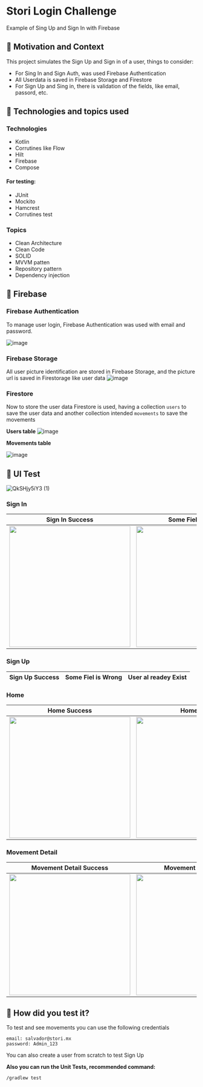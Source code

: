 # Stori Login Challenge
Example of Sing Up and Sign In with Firebase

## :scroll: Motivation and Context

This project simulates the Sign Up and Sign in of a user, things to consider:
- For Sing In and Sign Auth, was used Firebase Authentication
- All Userdata is saved in Firebase Storage and Firestore
- For Sign Up and Sing in, there is validation of the fields, like email, passord, etc.


## :paperclip:  Technologies and topics used

### Technologies
- Kotlin
- Corrutines like Flow
- Hilt
- Firebase
- Compose

#### For testing:
- JUnit
- Mockito
- Hamcrest
- Corrutines test

### Topics
- Clean Architecture
- Clean Code
- SOLID
- MVVM patten
- Repository pattern
- Dependency injection


## :floppy_disk: Firebase

### Firebase Authentication
To manage user login, Firebase Authentication was used with email and password.

![image](https://github.com/salvadormaurilio/Stori-Challenge/assets/4513422/f51ed1bc-1d09-4df9-a9da-b5280bf5597e)

### Firebase Storage
All user picture identification are stored in Firebase Storage, and the picture url is saved in Firestorage like user data
![image](https://github.com/salvadormaurilio/Stori-Challenge/assets/4513422/5cda0d09-2b7e-4030-aae6-06fab270ca18)


### Firestore
Now to store the user data Firestore is used, having a collection `users` to save the user data and another collection intended `movements` to save the movements

**Users table**
![image](https://github.com/salvadormaurilio/Stori-Challenge/assets/4513422/b38f65ef-a3c8-4790-aea0-8be372a37f7e)


**Movements table**

![image](https://github.com/salvadormaurilio/Stori-Challenge/assets/4513422/0ff22771-829c-424d-a031-52188ed60b93)

## :art: UI Test

![QkSHjy5iY3 (1)]()

### Sign In

Sign In Success | Some Fiel is Wrong | User Invalid
--- | ---  | --- 
<img src="https://github.com/salvadormaurilio/Stori-Challenge/assets/4513422/a1f85b87-1680-4212-b879-364bab1fa61b" width="320"> | <img src="https://github.com/salvadormaurilio/Stori-Challenge/assets/4513422/41e0bf18-859f-4ad7-88c8-d844368eeba6" width="320"> | <img src="https://github.com/salvadormaurilio/Stori-Challenge/assets/4513422/699b03e5-2910-4af4-9c85-ee7f4d877f97" width="320">

### Sign Up

Sign Up Success | Some Fiel is Wrong | User al readey Exist
--- | ---  | --- 

### Home

Home Success | Home Fails 
--- | --- 
<img src="https://github.com/salvadormaurilio/Stori-Challenge/assets/4513422/a1f85b87-1680-4212-b879-364bab1fa61b" width="320"> | <img src="https://github.com/salvadormaurilio/Stori-Challenge/assets/4513422/ae615d9a-3c83-41a5-8372-c669c6aeab61" width="320"> 


### Movement Detail

Movement Detail Success | Movement Detail Fails 
--- | --- 
<img src="https://github.com/salvadormaurilio/Stori-Challenge/assets/4513422/19cd9c4d-4cff-4edf-87c5-b8b034f325ef" width="320"> | <img src="https://github.com/salvadormaurilio/Stori-Challenge/assets/4513422/f72ea491-22c5-44c5-83aa-e6d0e59dc901" width="320"> 


## :green_heart: How did you test it?

To test and see movements you can use the following credentials

```
email: salvador@stori.mx
password: Admin_123
```
You can also create a user from scratch to test Sign Up


**Also you can run the Unit Tests, recommended command:**

```
/gradlew test
```


